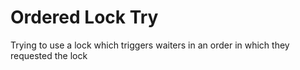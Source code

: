 # Ordered Lock Try

Trying to use a lock which triggers waiters in an order in which they requested the lock

